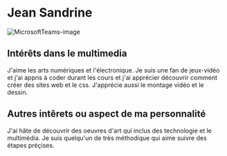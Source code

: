 # Jean Sandrine
![MicrosoftTeams-image](https://github.com/sandrinejeann/H24_V11_inspirations_JEAN/assets/143232182/cdebba36-1d4c-4fa1-ab2c-117bcb88bd10)

## **Intérêts dans le multimedia**
J'aime les arts numériques et l'électronique. Je suis une fan de jeux-vidéo et j'ai appris à coder durant les cours et j'ai apprécier découvrir comment créer des sites web et le css. J'apprécie aussi le montage vidéo et le dessin.

## Autres intêrets ou aspect de ma personnalité
J'ai hâte de découvrir des oeuvres d'art qui inclus des technologie et le multimédia. Je suis quelqu'un de très méthodique qui aime suivre des étapes préçises.
